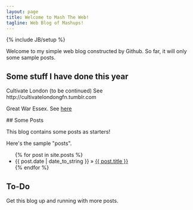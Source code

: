 ```yaml
---
layout: page
title: Welcome to Mash The Web!
tagline: Web Blog of Mashups!
---
```

{% include JB/setup %}

Welcome to my simple web blog constructed by Github. So far, it will only some sample posts.

## Some stuff I have done this year

<p>
Cultivate London (to be continued) See http://cultivatelondongfn.tumblr.com
</p>
<p>
Great War Essex. See <a href="http://mashtheweb.github.io/greatwaressex.html">here</a>
</p>
## Some Posts

This blog contains some posts as starters!

Here's the sample "posts".

<ul class="posts">
  {% for post in site.posts %}
    <li><span>{{ post.date | date_to_string }}</span> &raquo; <a href="{{ BASE_PATH }}{{ post.url }}">{{ post.title }}</a></li>
  {% endfor %}
</ul>

## To-Do

Get this blog up and running with more posts.


